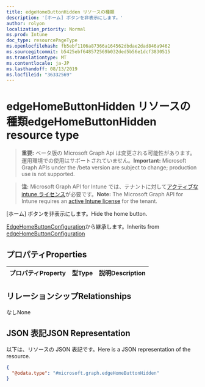 ```yaml
---
title: edgeHomeButtonHidden リソースの種類
description: '[ホーム] ボタンを非表示にします。'
author: rolyon
localization_priority: Normal
ms.prod: Intune
doc_type: resourcePageType
ms.openlocfilehash: fb5ebf1106a87366a164562dbdae2dad846a9462
ms.sourcegitcommit: b5425ebf648572569b032ded5b56e1dcf3830515
ms.translationtype: MT
ms.contentlocale: ja-JP
ms.lasthandoff: 08/13/2019
ms.locfileid: "36332569"
---
```

# <a name="edgehomebuttonhidden-resource-type"></a><span data-ttu-id="9a0ce-103">edgeHomeButtonHidden リソースの種類</span><span class="sxs-lookup"><span data-stu-id="9a0ce-103">edgeHomeButtonHidden resource type</span></span>

> <span data-ttu-id="9a0ce-104">**重要:** ベータ版の Microsoft Graph Api は変更される可能性があります。運用環境での使用はサポートされていません。</span><span class="sxs-lookup"><span data-stu-id="9a0ce-104">**Important:** Microsoft Graph APIs under the /beta version are subject to change; production use is not supported.</span></span>

> <span data-ttu-id="9a0ce-105">**注:** Microsoft Graph API for Intune では、テナントに対して[アクティブな intune ライセンス](https://go.microsoft.com/fwlink/?linkid=839381)が必要です。</span><span class="sxs-lookup"><span data-stu-id="9a0ce-105">**Note:** The Microsoft Graph API for Intune requires an [active Intune license](https://go.microsoft.com/fwlink/?linkid=839381) for the tenant.</span></span>

<span data-ttu-id="9a0ce-106">[ホーム] ボタンを非表示にします。</span><span class="sxs-lookup"><span data-stu-id="9a0ce-106">Hide the home button.</span></span>


<span data-ttu-id="9a0ce-107">[EdgeHomeButtonConfiguration](../resources/intune-deviceconfig-edgehomebuttonconfiguration.md)から継承します。</span><span class="sxs-lookup"><span data-stu-id="9a0ce-107">Inherits from [edgeHomeButtonConfiguration](../resources/intune-deviceconfig-edgehomebuttonconfiguration.md)</span></span>

## <a name="properties"></a><span data-ttu-id="9a0ce-108">プロパティ</span><span class="sxs-lookup"><span data-stu-id="9a0ce-108">Properties</span></span>
|<span data-ttu-id="9a0ce-109">プロパティ</span><span class="sxs-lookup"><span data-stu-id="9a0ce-109">Property</span></span>|<span data-ttu-id="9a0ce-110">型</span><span class="sxs-lookup"><span data-stu-id="9a0ce-110">Type</span></span>|<span data-ttu-id="9a0ce-111">説明</span><span class="sxs-lookup"><span data-stu-id="9a0ce-111">Description</span></span>|
|:---|:---|:---|

## <a name="relationships"></a><span data-ttu-id="9a0ce-112">リレーションシップ</span><span class="sxs-lookup"><span data-stu-id="9a0ce-112">Relationships</span></span>
<span data-ttu-id="9a0ce-113">なし</span><span class="sxs-lookup"><span data-stu-id="9a0ce-113">None</span></span>

## <a name="json-representation"></a><span data-ttu-id="9a0ce-114">JSON 表記</span><span class="sxs-lookup"><span data-stu-id="9a0ce-114">JSON Representation</span></span>
<span data-ttu-id="9a0ce-115">以下は、リソースの JSON 表記です。</span><span class="sxs-lookup"><span data-stu-id="9a0ce-115">Here is a JSON representation of the resource.</span></span>
<!-- {
  "blockType": "resource",
  "@odata.type": "microsoft.graph.edgeHomeButtonHidden"
}
-->
``` json
{
  "@odata.type": "#microsoft.graph.edgeHomeButtonHidden"
}
```



